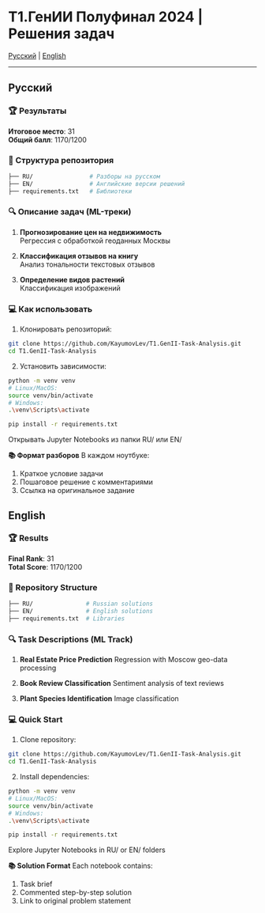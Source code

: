 # T1.ГенИИ Полуфинал 2024 | Решения задач 
[Русский](#русский) | [English](#english)

---

## Русский
### 🏆 Результаты
**Итоговое место**: 31  
**Общий балл**: 1170/1200

### 🧩 Структура репозитория

```bash
├── RU/                # Разборы на русском
├── EN/                # Английские версии решений
├── requirements.txt   # Библиотеки
```

### 🔍 Описание задач (ML-треки)
1. **Прогнозирование цен на недвижимость**  
   Регрессия с обработкой геоданных Москвы

2. **Классификация отзывов на книгу**  
   Анализ тональности текстовых отзывов

3. **Определение видов растений**  
   Классификация изображений

### 💻 Как использовать
1. Клонировать репозиторий:

```bash
git clone https://github.com/KayumovLev/T1.GenII-Task-Analysis.git
cd T1.GenII-Task-Analysis
```
2. Установить зависимости:

```bash
python -m venv venv
# Linux/MacOS:
source venv/bin/activate
# Windows:
.\venv\Scripts\activate

pip install -r requirements.txt
```
Открывать Jupyter Notebooks из папки RU/ или EN/

**📚 Формат разборов**
В каждом ноутбуке:

1. Краткое условие задачи
2. Пошаговое решение с комментариями
3. Ссылка на оригинальное задание

## English
### **🏆 Results**
**Final Rank**: 31  
**Total Score**: 1170/1200

### 🧩 Repository Structure

```bash
├── RU/               # Russian solutions
├── EN/               # English solutions
├── requirements.txt  # Libraries
```
### 🔍 Task Descriptions (ML Track)
1. **Real Estate Price Prediction**
Regression with Moscow geo-data processing

2. **Book Review Classification**
Sentiment analysis of text reviews

3. **Plant Species Identification**
Image classification

### 💻 Quick Start
1. Clone repository:

```bash
git clone https://github.com/KayumovLev/T1.GenII-Task-Analysis.git
cd T1.GenII-Task-Analysis
```
2. Install dependencies:

```bash
python -m venv venv
# Linux/MacOS:
source venv/bin/activate
# Windows:
.\venv\Scripts\activate

pip install -r requirements.txt
```
Explore Jupyter Notebooks in RU/ or EN/ folders

**📚 Solution Format**
Each notebook contains:

1. Task brief
2. Commented step-by-step solution
3. Link to original problem statement

